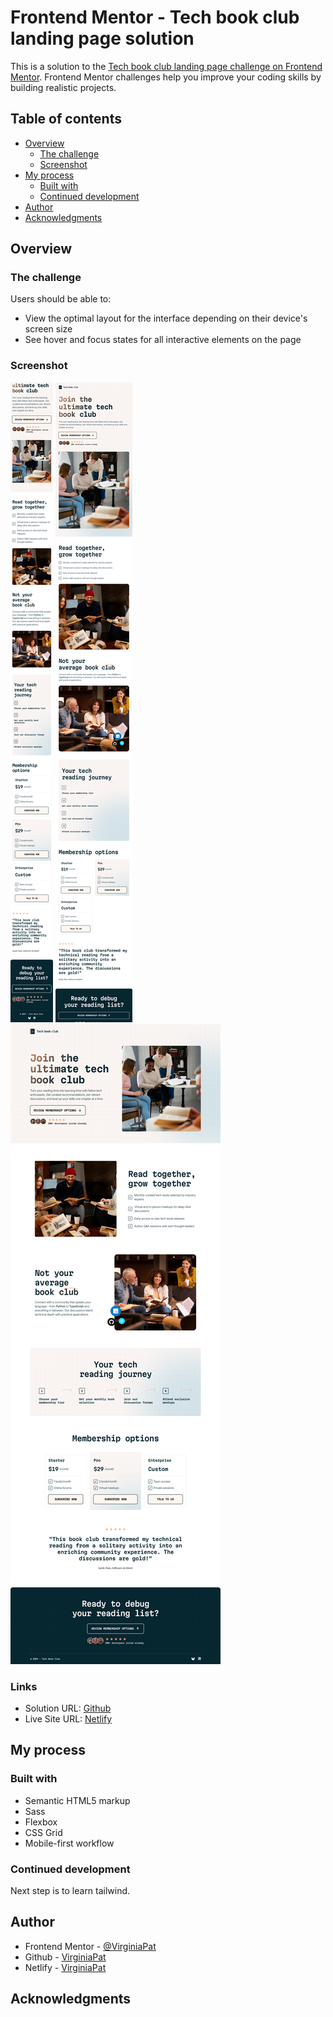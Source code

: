 # Frontend Mentor - Tech book club landing page solution

This is a solution to the [Tech book club landing page challenge on Frontend Mentor](https://www.frontendmentor.io/challenges/tech-book-club-landing-page-fZQidjHU73). Frontend Mentor challenges help you improve your coding skills by building realistic projects.

## Table of contents

- [Overview](#overview)
  - [The challenge](#the-challenge)
  - [Screenshot](#screenshot)
- [My process](#my-process)
  - [Built with](#built-with)
  - [Continued development](#continued-development)
- [Author](#author)
- [Acknowledgments](#acknowledgments)

## Overview

### The challenge

Users should be able to:

- View the optimal layout for the interface depending on their device's screen size
- See hover and focus states for all interactive elements on the page

### Screenshot

![](./Screenshot-mobile.png)
![](./Screenshot-tablet.png)
![](./Screenshot-desktop.png)

### Links

- Solution URL: [Github](https://github.com/VirginiaPat/tech-book-club-landing-page.git)
- Live Site URL: [Netlify](https://tech-book-club-virgi.netlify.app)

## My process

### Built with

- Semantic HTML5 markup
- Sass
- Flexbox
- CSS Grid
- Mobile-first workflow

### Continued development

Next step is to learn tailwind.

## Author

- Frontend Mentor - [@VirginiaPat](https://www.frontendmentor.io/profile/VirginiaPat)
- Github - [VirginiaPat ](https://github.com/VirginiaPat)
- Netlify - [VirginiaPat](https://app.netlify.com/teams/virginia-patrika/sites)

## Acknowledgments
